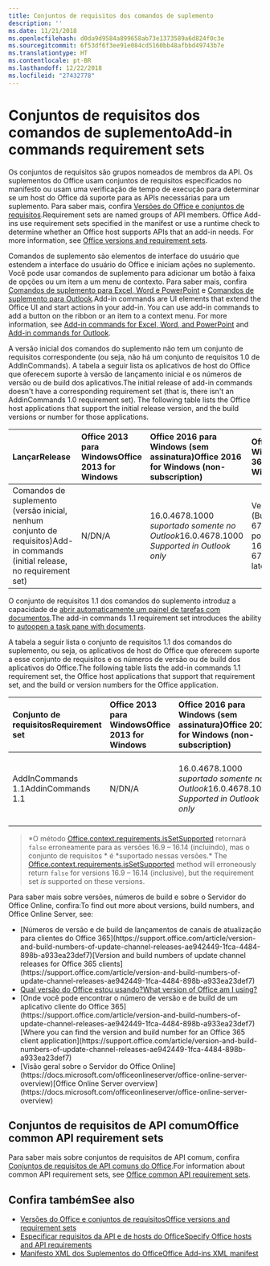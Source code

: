```yaml
---
title: Conjuntos de requisitos dos comandos de suplemento
description: ''
ms.date: 11/21/2018
ms.openlocfilehash: d0da9d9584a899658ab73e1373589a6d824f0c3e
ms.sourcegitcommit: 6f53df6f3ee91e084cd5160bb48afbbd49743b7e
ms.translationtype: HT
ms.contentlocale: pt-BR
ms.lasthandoff: 12/22/2018
ms.locfileid: "27432778"
---
```

# <a name="add-in-commands-requirement-sets"></a><span data-ttu-id="f30ec-102">Conjuntos de requisitos dos comandos de suplemento</span><span class="sxs-lookup"><span data-stu-id="f30ec-102">Add-in commands requirement sets</span></span>

<span data-ttu-id="f30ec-p101">Os conjuntos de requisitos são grupos nomeados de membros da API. Os suplementos do Office usam conjuntos de requisitos especificados no manifesto ou usam uma verificação de tempo de execução para determinar se um host do Office dá suporte para as APIs necessárias para um suplemento. Para saber mais, confira [Versões do Office e conjuntos de requisitos](https://docs.microsoft.com/office/dev/add-ins/develop/office-versions-and-requirement-sets).</span><span class="sxs-lookup"><span data-stu-id="f30ec-p101">Requirement sets are named groups of API members. Office Add-ins use requirement sets specified in the manifest or use a runtime check to determine whether an Office host supports APIs that an add-in needs. For more information, see [Office versions and requirement sets](https://docs.microsoft.com/office/dev/add-ins/develop/office-versions-and-requirement-sets).</span></span>

<span data-ttu-id="f30ec-p102">Comandos de suplemento são elementos de interface do usuário que estendem a interface do usuário do Office e iniciam ações no suplemento. Você pode usar comandos de suplemento para adicionar um botão à faixa de opções ou um item a um menu de contexto. Para saber mais, confira [Comandos de suplemento para Excel, Word e PowerPoint](https://docs.microsoft.com/office/dev/add-ins/design/add-in-commands) e [Comandos de suplemento para Outlook](https://docs.microsoft.com/outlook/add-ins/add-in-commands-for-outlook).</span><span class="sxs-lookup"><span data-stu-id="f30ec-p102">Add-in commands are UI elements that extend the Office UI and start actions in your add-in. You can use add-in commands to add a button on the ribbon or an item to a context menu. For more information, see [Add-in commands for Excel, Word, and PowerPoint](https://docs.microsoft.com/office/dev/add-ins/design/add-in-commands) and [Add-in commands for Outlook](https://docs.microsoft.com/outlook/add-ins/add-in-commands-for-outlook).</span></span>

<span data-ttu-id="f30ec-p103">A versão inicial dos comandos do suplemento não tem um conjunto de requisitos correspondente (ou seja, não há um conjunto de requisitos 1.0 de AddInCommands). A tabela a seguir lista os aplicativos de host do Office que oferecem suporte à versão de lançamento inicial e os números de versão ou de build dos aplicativos.</span><span class="sxs-lookup"><span data-stu-id="f30ec-p103">The initial release of add-in commands doesn't have a corresponding requirement set (that is, there isn't an AddinCommands 1.0 requirement set). The following table lists the Office host applications that support the initial release version, and the build versions or number for those applications.</span></span>  

| <span data-ttu-id="f30ec-111">Lançar</span><span class="sxs-lookup"><span data-stu-id="f30ec-111">Release</span></span>   |  <span data-ttu-id="f30ec-112">Office 2013 para Windows</span><span class="sxs-lookup"><span data-stu-id="f30ec-112">Office 2013 for Windows</span></span> | <span data-ttu-id="f30ec-113">Office 2016 para Windows (sem assinatura)</span><span class="sxs-lookup"><span data-stu-id="f30ec-113">Office 2016 for Windows (non-subscription)</span></span> | <span data-ttu-id="f30ec-114">Office 365 para Windows</span><span class="sxs-lookup"><span data-stu-id="f30ec-114">Office 365 for Windows</span></span>   |  <span data-ttu-id="f30ec-115">Office 365 para iPad</span><span class="sxs-lookup"><span data-stu-id="f30ec-115">Office 365 for iPad</span></span>  |  <span data-ttu-id="f30ec-116">Office 365 para Mac</span><span class="sxs-lookup"><span data-stu-id="f30ec-116">Office 365 for Mac</span></span>  | <span data-ttu-id="f30ec-117">Office Online</span><span class="sxs-lookup"><span data-stu-id="f30ec-117">Office Online</span></span>  |  
|:-----|:-----|:-----|:-----|:-----|:-----|:-----|
| <span data-ttu-id="f30ec-118">Comandos de suplemento (versão inicial, nenhum conjunto de requisitos)</span><span class="sxs-lookup"><span data-stu-id="f30ec-118">Add-in commands (initial release, no requirement set)</span></span> | <span data-ttu-id="f30ec-119">N/D</span><span class="sxs-lookup"><span data-stu-id="f30ec-119">N/A</span></span> | <span data-ttu-id="f30ec-120">16.0.4678.1000 *suportado somente no Outlook*</span><span class="sxs-lookup"><span data-stu-id="f30ec-120">16.0.4678.1000 *Supported in Outlook only*</span></span> |<span data-ttu-id="f30ec-121">Versão 1603 (Build 6769.0000) ou posterior</span><span class="sxs-lookup"><span data-stu-id="f30ec-121">Version 1603 (Build 6769.0000) or later</span></span> | <span data-ttu-id="f30ec-122">N/D</span><span class="sxs-lookup"><span data-stu-id="f30ec-122">N/A</span></span> | <span data-ttu-id="f30ec-123">15.33 ou posterior</span><span class="sxs-lookup"><span data-stu-id="f30ec-123">15.33 or later</span></span>| <span data-ttu-id="f30ec-124">Janeiro de 2016</span><span class="sxs-lookup"><span data-stu-id="f30ec-124">January 2016</span></span> |

<span data-ttu-id="f30ec-125">O conjunto de requisitos 1.1 dos comandos do suplemento introduz a capacidade de [abrir automaticamente um painel de tarefas com documentos](https://docs.microsoft.com/office/dev/add-ins/develop/automatically-open-a-task-pane-with-a-document).</span><span class="sxs-lookup"><span data-stu-id="f30ec-125">The add-in commands 1.1 requirement set introduces the ability to [autoopen a task pane with documents](https://docs.microsoft.com/office/dev/add-ins/develop/automatically-open-a-task-pane-with-a-document).</span></span>

<span data-ttu-id="f30ec-126">A tabela a seguir lista o conjunto de requisitos 1.1 dos comandos do suplemento, ou seja, os aplicativos de host do Office que oferecem suporte a esse conjunto de requisitos e os números de versão ou de build dos aplicativos do Office.</span><span class="sxs-lookup"><span data-stu-id="f30ec-126">The following table lists the add-in commands 1.1 requirement set, the Office host applications that support that requirement set, and the build or version numbers for the Office application.</span></span> 

|  <span data-ttu-id="f30ec-127">Conjunto de requisitos</span><span class="sxs-lookup"><span data-stu-id="f30ec-127">Requirement set</span></span>  |  <span data-ttu-id="f30ec-128">Office 2013 para Windows</span><span class="sxs-lookup"><span data-stu-id="f30ec-128">Office 2013 for Windows</span></span> | <span data-ttu-id="f30ec-129">Office 2016 para Windows (sem assinatura)</span><span class="sxs-lookup"><span data-stu-id="f30ec-129">Office 2016 for Windows (non-subscription)</span></span> | <span data-ttu-id="f30ec-130">Office 365 para Windows</span><span class="sxs-lookup"><span data-stu-id="f30ec-130">Office 365 for Windows</span></span>   |  <span data-ttu-id="f30ec-131">Office 365 para iPad</span><span class="sxs-lookup"><span data-stu-id="f30ec-131">Office 365 for iPad</span></span>  |  <span data-ttu-id="f30ec-132">Office 365 para Mac</span><span class="sxs-lookup"><span data-stu-id="f30ec-132">Office 365 for Mac</span></span>  | <span data-ttu-id="f30ec-133">Office Online</span><span class="sxs-lookup"><span data-stu-id="f30ec-133">Office Online</span></span>  |  
|:-----|:-----|:-----|:-----|:-----|:-----|:-----|
| <span data-ttu-id="f30ec-134">AddInCommands 1.1</span><span class="sxs-lookup"><span data-stu-id="f30ec-134">AddinCommands 1.1</span></span>  | <span data-ttu-id="f30ec-135">N/D</span><span class="sxs-lookup"><span data-stu-id="f30ec-135">N/A</span></span> | <span data-ttu-id="f30ec-136">16.0.4678.1000 *suportado somente no Outlook*</span><span class="sxs-lookup"><span data-stu-id="f30ec-136">16.0.4678.1000 *Supported in Outlook only*</span></span>  | <span data-ttu-id="f30ec-137">Versão 1705 (Build 8121.1000) ou posterior</span><span class="sxs-lookup"><span data-stu-id="f30ec-137">Version 1705 (Build 8121.1000) or later</span></span> | <span data-ttu-id="f30ec-138">N/D</span><span class="sxs-lookup"><span data-stu-id="f30ec-138">N/A</span></span> | <span data-ttu-id="f30ec-139">15.34 ou posterior\*</span><span class="sxs-lookup"><span data-stu-id="f30ec-139">15.34 or later\*</span></span>| <span data-ttu-id="f30ec-140">Maio de 2017</span><span class="sxs-lookup"><span data-stu-id="f30ec-140">May 2017</span></span> |

><span data-ttu-id="f30ec-141">\*O método [Office.context.requirements.isSetSupported](https://docs.microsoft.com/javascript/api/office/office.requirementsetsupport?view=office-js#issetsupported-name--minversion-) retornará `false` erroneamente para as versões 16.9 &ndash; 16.14 (incluindo), mas o conjunto de requisitos \* é \*suportado nessas versões.</span><span class="sxs-lookup"><span data-stu-id="f30ec-141">\* The [Office.context.requirements.isSetSupported](https://docs.microsoft.com/javascript/api/office/office.requirementsetsupport?view=office-js#issetsupported-name--minversion-) method will erroneously return `false` for versions 16.9 &ndash; 16.14 (inclusive), but the requirement set *is* supported on these versions.</span></span>

<span data-ttu-id="f30ec-142">Para saber mais sobre versões, números de build e sobre o Servidor do Office Online, confira:</span><span class="sxs-lookup"><span data-stu-id="f30ec-142">To find out more about versions, build numbers, and Office Online Server, see:</span></span>

- <span data-ttu-id="f30ec-143">
  [Números de versão e de build de lançamentos de canais de atualização para clientes do Office 365](https://support.office.com/article/version-and-build-numbers-of-update-channel-releases-ae942449-1fca-4484-898b-a933ea23def7)</span><span class="sxs-lookup"><span data-stu-id="f30ec-143">[Version and build numbers of update channel releases for Office 365 clients](https://support.office.com/article/version-and-build-numbers-of-update-channel-releases-ae942449-1fca-4484-898b-a933ea23def7)</span></span>
- [<span data-ttu-id="f30ec-144">Qual versão do Office estou usando?</span><span class="sxs-lookup"><span data-stu-id="f30ec-144">What version of Office am I using?</span></span>](https://support.office.com/article/What-version-of-Office-am-I-using-932788b8-a3ce-44bf-bb09-e334518b8b19)
- <span data-ttu-id="f30ec-145">
  [Onde você pode encontrar o número de versão e de build de um aplicativo cliente do Office 365](https://support.office.com/article/version-and-build-numbers-of-update-channel-releases-ae942449-1fca-4484-898b-a933ea23def7)</span><span class="sxs-lookup"><span data-stu-id="f30ec-145">[Where you can find the version and build number for an Office 365 client application](https://support.office.com/article/version-and-build-numbers-of-update-channel-releases-ae942449-1fca-4484-898b-a933ea23def7)</span></span>
- <span data-ttu-id="f30ec-146">
  [Visão geral sobre o Servidor do Office Online](https://docs.microsoft.com/officeonlineserver/office-online-server-overview)</span><span class="sxs-lookup"><span data-stu-id="f30ec-146">[Office Online Server overview](https://docs.microsoft.com/officeonlineserver/office-online-server-overview)</span></span>

## <a name="office-common-api-requirement-sets"></a><span data-ttu-id="f30ec-147">Conjuntos de requisitos de API comum</span><span class="sxs-lookup"><span data-stu-id="f30ec-147">Office common API requirement sets</span></span>

<span data-ttu-id="f30ec-148">Para saber mais sobre conjuntos de requisitos de API comum, confira [Conjuntos de requisitos de API comuns do Office](office-add-in-requirement-sets.md).</span><span class="sxs-lookup"><span data-stu-id="f30ec-148">For information about common API requirement sets, see [Office common API requirement sets](office-add-in-requirement-sets.md).</span></span>

## <a name="see-also"></a><span data-ttu-id="f30ec-149">Confira também</span><span class="sxs-lookup"><span data-stu-id="f30ec-149">See also</span></span>

- [<span data-ttu-id="f30ec-150">Versões do Office e conjuntos de requisitos</span><span class="sxs-lookup"><span data-stu-id="f30ec-150">Office versions and requirement sets</span></span>](https://docs.microsoft.com/office/dev/add-ins/develop/office-versions-and-requirement-sets)
- [<span data-ttu-id="f30ec-151">Especificar requisitos da API e de hosts do Office</span><span class="sxs-lookup"><span data-stu-id="f30ec-151">Specify Office hosts and API requirements</span></span>](https://docs.microsoft.com/office/dev/add-ins/develop/specify-office-hosts-and-api-requirements)
- [<span data-ttu-id="f30ec-152">Manifesto XML dos Suplementos do Office</span><span class="sxs-lookup"><span data-stu-id="f30ec-152">Office Add-ins XML manifest</span></span>](https://docs.microsoft.com/office/dev/add-ins/develop/add-in-manifests)

